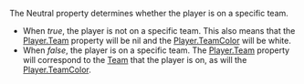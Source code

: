 The Neutral property determines whether the player is on a specific team.

*   When _true_, the player is not on a specific team. This also means that the [Player.Team](https://developer.roblox.com/en-us/api-reference/property/Player/Team) property will be nil and the [Player.TeamColor](https://developer.roblox.com/en-us/api-reference/property/Player/TeamColor) will be white.
*   When _false_, the player is on a specific team. The [Player.Team](https://developer.roblox.com/en-us/api-reference/property/Player/Team) property will correspond to the [Team](https://developer.roblox.com/en-us/api-reference/class/Team) that the player is on, as will the [Player.TeamColor](https://developer.roblox.com/en-us/api-reference/property/Player/TeamColor).